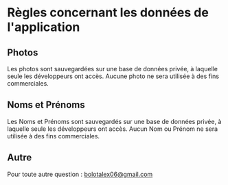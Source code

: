 # Règles concernant les données de l'application

## Photos
Les photos sont sauvegardées sur une base de données privée, à laquelle seule les développeurs ont accès.
Aucune photo ne sera utilisée à des fins commerciales.

## Noms et Prénoms
Les Noms et Prénoms sont sauvegardés sur une base de données privée, à laquelle seule les développeurs ont accès.
Aucun Nom ou Prénom ne sera utilisée à des fins commerciales.


## Autre
Pour toute autre question : bolotalex06@gmail.com
